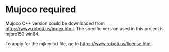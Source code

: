 # Mujoco required
Mujoco C++ version could be downloaded from https://www.roboti.us/index.html. The specific version used in this project is mjpro150 win64.

To apply for the mjkey.txt file, go to https://www.roboti.us/license.html.
